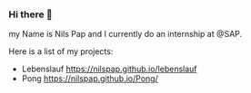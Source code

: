 ### Hi there 👋

my Name is Nils Pap and I currently do an internship at @SAP.

Here is a list of my projects:
- Lebenslauf https://nilspap.github.io/lebenslauf
- Pong https://nilspap.github.io/Pong/
